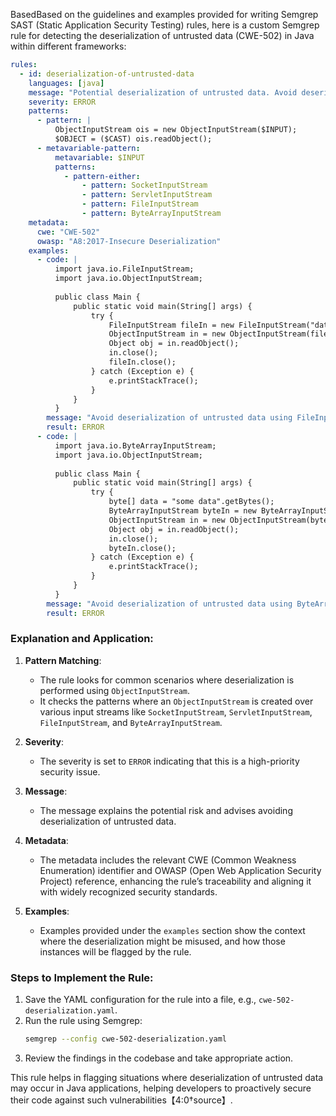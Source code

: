 BasedBased on the guidelines and examples provided for writing Semgrep SAST (Static Application Security Testing) rules, here is a custom Semgrep rule for detecting the deserialization of untrusted data (CWE-502) in Java within different frameworks:

```yaml
rules:
  - id: deserialization-of-untrusted-data
    languages: [java]
    message: "Potential deserialization of untrusted data. Avoid deserializing data from untrusted sources to prevent security vulnerabilities."
    severity: ERROR
    patterns:
      - pattern: |
          ObjectInputStream ois = new ObjectInputStream($INPUT);
          $OBJECT = ($CAST) ois.readObject();
      - metavariable-pattern:
          metavariable: $INPUT
          patterns:
            - pattern-either:
                - pattern: SocketInputStream
                - pattern: ServletInputStream
                - pattern: FileInputStream
                - pattern: ByteArrayInputStream
    metadata:
      cwe: "CWE-502"
      owasp: "A8:2017-Insecure Deserialization"
    examples:
      - code: |
          import java.io.FileInputStream;
          import java.io.ObjectInputStream;
          
          public class Main {
              public static void main(String[] args) {
                  try {
                      FileInputStream fileIn = new FileInputStream("data.ser");
                      ObjectInputStream in = new ObjectInputStream(fileIn);
                      Object obj = in.readObject();
                      in.close();
                      fileIn.close();
                  } catch (Exception e) {
                      e.printStackTrace();
                  }
              }
          }
        message: "Avoid deserialization of untrusted data using FileInputStream"
        result: ERROR
      - code: |
          import java.io.ByteArrayInputStream;
          import java.io.ObjectInputStream;
          
          public class Main {
              public static void main(String[] args) {
                  try {
                      byte[] data = "some data".getBytes();
                      ByteArrayInputStream byteIn = new ByteArrayInputStream(data);
                      ObjectInputStream in = new ObjectInputStream(byteIn);
                      Object obj = in.readObject();
                      in.close();
                      byteIn.close();
                  } catch (Exception e) {
                      e.printStackTrace();
                  }
              }
          }
        message: "Avoid deserialization of untrusted data using ByteArrayInputStream"
        result: ERROR
```

### Explanation and Application:

1. **Pattern Matching**:
   - The rule looks for common scenarios where deserialization is performed using `ObjectInputStream`.
   - It checks the patterns where an `ObjectInputStream` is created over various input streams like `SocketInputStream`, `ServletInputStream`, `FileInputStream`, and `ByteArrayInputStream`.

2. **Severity**: 
   - The severity is set to `ERROR` indicating that this is a high-priority security issue.

3. **Message**:
   - The message explains the potential risk and advises avoiding deserialization of untrusted data.

4. **Metadata**:
   - The metadata includes the relevant CWE (Common Weakness Enumeration) identifier and OWASP (Open Web Application Security Project) reference, enhancing the rule’s traceability and aligning it with widely recognized security standards.

5. **Examples**:
   - Examples provided under the `examples` section show the context where the deserialization might be misused, and how those instances will be flagged by the rule.

### Steps to Implement the Rule:

1. Save the YAML configuration for the rule into a file, e.g., `cwe-502-deserialization.yaml`.
2. Run the rule using Semgrep:
   ```bash
   semgrep --config cwe-502-deserialization.yaml
   ```
3. Review the findings in the codebase and take appropriate action.

This rule helps in flagging situations where deserialization of untrusted data may occur in Java applications, helping developers to proactively secure their code against such vulnerabilities【4:0†source】.